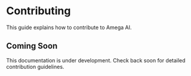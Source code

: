 # Contributing

This guide explains how to contribute to Amega AI.

## Coming Soon

This documentation is under development. Check back soon for detailed contribution guidelines. 